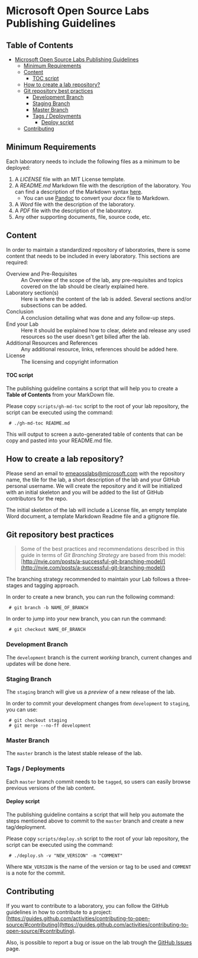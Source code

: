 # Microsoft Open Source Labs Publishing Guidelines


## Table of Contents

   * [Microsoft Open Source Labs Publishing Guidelines](#microsoft-open-source-labs-publishing-guidelines)
      * [Minimum Requirements](#minimum-requirements)
      * [Content](#content)
         * [TOC script](#toc-script)
      * [How to create a lab repository?](#how-to-create-a-lab-repository)
      * [Git repository best practices](#git-repository-best-practices)
         * [Development Branch](#development-branch)
         * [Staging Branch](#staging-branch)
         * [Master Branch](#master-branch)
         * [Tags / Deployments](#tags--deployments)
            * [Deploy script](#deploy-script)
      * [Contributing](#contributing)


## Minimum Requirements

Each laboratory needs to include the following files as a minimum to be deployed:

1. A *LICENSE* file with an MIT License template.
2. A *README.md* Markdown file with the description of the laboratory. You can find a description of the Markdown syntax [here](https://guides.github.com/features/mastering-markdown/).
    * You can use [Pandoc](http://pandoc.org/index.html) to convert your *docx* file to Markdown.
3. A *Word* file with the description of the laboratory.
4. A *PDF* file with the description of the laboratory. 
5. Any other supporting documents, file, source code, etc.


## Content

In order to maintain a standardized repository of laboratories, there is some content that needs to be included in every laboratory. This sections are required:

<dl>

  <dt>Overview and Pre-Requisites</dt>
  <dd>An Overview of the scope of the lab, any pre-requisites and topics covered on the lab should be clearly explained here.</dd>

  <dt>Laboratory section(s)</dt>
  <dd>Here is where the content of the lab is added. Several sections and/or subsections can be added.</dd>

  <dt>Conclusion</dt>
  <dd>A conclusion detailing what was done and any follow-up steps.</dd>

  <dt>End your Lab</dt>
  <dd>Here it should be explained how to clear, delete and release any used resources so the user doesn't get billed after the lab.</dd>

  <dt>Additional Resources and References</dt>
  <dd>Any additional resource, links, references should be added here.</dd>

  <dt>License</dt>
  <dd>The licensing and copyright information</dd>

</dl>

#### TOC script

The publishing guideline contains a script that will help you to create a **Table of Contents** from your MarkDown file.

Please copy `scripts/gh-md-toc` script to the root of your lab repository, the script can be executed using the command:

     # ./gh-md-toc README.md

This will output to screen a auto-generated table of contents that can be copy and pasted into your README.md file.

## How to create a lab repository?

Please send an email to [emeaosslabs@microsoft.com](mailto:emeaosslabs@microsoft.com) with the repository name, the tile for the lab, a short description of the lab and your GitHub personal username.
We will create the repository and it will be initialized with an initial skeleton and you will be added to the list of GitHub contributors for the repo.

The initial skeleton of the lab will include a License file, an empty template Word document, a template Markdown Readme file and a gitignore file.
 

## Git repository best practices 

> Some of the best practices and recommendations described in this guide in terms of *Git Branching Strategy* are based from this model: [http://nvie.com/posts/a-successful-git-branching-model/](http://nvie.com/posts/a-successful-git-branching-model/)

The branching strategy recommended to maintain your Lab follows a three-stages and tagging approach.

In order to create a new branch, you can run the following command:

     # git branch -b NAME_OF_BRANCH

In order to jump into your new branch, you can run the command:

     # git checkout NAME_OF_BRANCH


### Development Branch

The `development` branch is the current *working* branch, current changes and updates will be done here.


### Staging Branch

The `staging` branch will give us a *preview* of a new release of the lab.

In order to commit your development changes from `development` to `staging`, you can use:

     # git checkout staging
     # git merge --no-ff development


### Master Branch

The `master` branch is the latest stable release of the lab.


### Tags / Deployments

Each `master` branch commit needs to be `tagged`, so users can easily browse previous versions of the lab content.


#### Deploy script

The publishing guideline contains a script that will help you automate the steps mentioned above to commit to the `master` branch and create a new tag/deployment.

Please copy `scripts/deploy.sh` script to the root of your lab repository, the script can be executed using the command:

     # ./deploy.sh -v "NEW_VERSION" -m "COMMENT"

Where `NEW_VERSION` is the name of the version or tag to be used and  `COMMENT` is a note for the commit.

## Contributing

If you want to contribute to a laboratory, you can follow the GitHub guidelines in how to contribute to a project: [https://guides.github.com/activities/contributing-to-open-source/#contributing](https://guides.github.com/activities/contributing-to-open-source/#contributing).

Also, is possible to report a bug or issue on the lab trough the [GitHub Issues](https://github.com/Microsoft-OpenSource-Labs/publishing-guidelines/issues) page.
